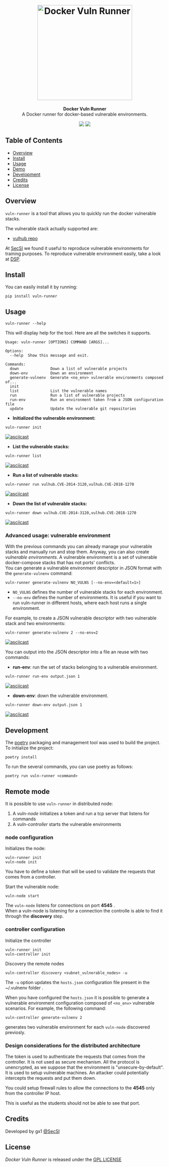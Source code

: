 <h1 align="center">
  <br>
    <img src="https://raw.githubusercontent.com/cyberscsi/docker-vuln-runner/main/logo.png" alt= "Docker Vuln Runner" width="300px">
</h1>
<p align="center">
    <b>Docker Vuln Runner</b> <br />
    A Docker runner for docker-based vulnerable environments. 
<p>
<p align="center">
  <a href="https://github.com/cybersecsi/docker-vuln-runner/blob/main/README.md"><img src="https://img.shields.io/badge/Documentation-complete-green.svg?style=flat"></a>
  <a href="https://github.com/cybersecsi/docker-vuln-runner/blob/main/LICENSE.md"><img src="https://img.shields.io/badge/License-GNU%20GPL-blue"></a>
</p>

## Table of Contents
- [Overview](#overview)
- [Install](#install)
- [Usage](#usage)
- [Demo](#demo)
- [Development](#development)
- [Credits](#credits)
- [License](#license)

## Overview
``vuln-runner``  is a tool that allows you to quickly run the docker vulnerable stacks. 

The vulnerable stack actually supported are: 
* [vulhub repo](https://github.com/vulhub/vulhub)

At [SecSI](https://secsi.io) we found it useful to reproduce vulnerable environments for training purposes. To reproduce vulnerable environment easily, take a look at [DSP](https://secsi.io/docker-security-playground/).

## Install
You can easily install it by running:
```
pip install vuln-runner
```

## Usage
```
vuln-runner --help
```

This will display help for the tool. Here are all the switches it supports.

```
Usage: vuln-runner [OPTIONS] COMMAND [ARGS]...

Options:
  --help  Show this message and exit.

Commands:
  down              Down a list of vulnerable projects
  down-env          Down an environment
  generate-vulnenv  Generate <no_env> vulnerable environments composed of...
  init
  list              List the vulnerable names
  run               Run a list of vulnerable projects
  run-env           Run an environment taken from a JSON configuration file
  update            Update the vulnerable git repositories

```

* **Initialized the vulnerable environment:**  
```
vuln-runner init
```

[![asciicast](https://asciinema.org/a/nYJEd62OzL3WLUuigyjeChLIE.svg)](https://asciinema.org/a/nYJEd62OzL3WLUuigyjeChLIE)


* **List the vulnerable stacks:**
```
vuln-runner list
```  


[![asciicast](https://asciinema.org/a/raziKJLlR6vWSbiIwY1w8kqaq.svg)](https://asciinema.org/a/raziKJLlR6vWSbiIwY1w8kqaq)  

* **Run a list of vulnerable stacks:**

```
vuln-runner run vulhub.CVE-2014-3120,vulhub.CVE-2018-1270
```

[![asciicast](https://asciinema.org/a/wIOCYSrD9o5ZE6NmuCWLTTD8A.svg)](https://asciinema.org/a/wIOCYSrD9o5ZE6NmuCWLTTD8A)  


* **Down the list of vulnerable stacks:**
```
vuln-runner down vulhub.CVE-2014-3120,vulhub.CVE-2018-1270
```

[![asciicast](https://asciinema.org/a/fAuTCMJHdxa5sRK0VlbfAKqcV.svg)](https://asciinema.org/a/fAuTCMJHdxa5sRK0VlbfAKqcV)  

### Advanced usage: vulnerable environment  
With the previous commands you can already manage your vulnerable stacks and manually run and stop them. 
Anyway, you can also create *vulnerable environments*. 
A vulnerable environment is a set of vulnerable docker-compose stacks that has not ports' conflicts.   
You can generate a vulnerable environment descriptor in JSON format with the `generate-vulnenv` command:   
``` 
vuln-runner generate-vulnenv NO_VULNS [--no-env=<default=1>]
```  

* `NO_VULNS` defines the number of vulnerable stacks for each environment. 
* `--no-env` defines the number of environments. It is useful if you want to run vuln-runner in different hosts, where each host runs a single environment.   

For example, to create a JSON vulnerable descriptor with two vulnerable stack and two environments: 
```
vuln-runner generate-vulnenv 2 --no-env=2  
```

[![asciicast](https://asciinema.org/a/KxRWBVOMLymUQiWgjDDm4f6JS.svg)](https://asciinema.org/a/KxRWBVOMLymUQiWgjDDm4f6JS)   

You can output into the JSON descriptor into a file an reuse with two commands: 
* **run-env**: run the set of stacks belonging to a vulnerable environment.   
```
vuln-runner run-env output.json 1
```
[![asciicast](https://asciinema.org/a/vuL2l5vL8bqRefx9EAqYlqxFC.svg)](https://asciinema.org/a/vuL2l5vL8bqRefx9EAqYlqxFC)

* **down-env**: down the vulnerable environment.  

```
vuln-runner down-env output.json 1
```
[![asciicast](https://asciinema.org/a/fAuTCMJHdxa5sRK0VlbfAKqcV.svg)](https://asciinema.org/a/fAuTCMJHdxa5sRK0VlbfAKqcV)  


## Development  
The [poetry](https://python-poetry.org/) packaging and management tool was used to build the project.  
To initialize the project: 
```
poetry install 
```  

To run the several commands, you can use poetry as follows:  

``` 
poetry run vuln-runner <command>  
```


## Remote mode  
It is possible to use `vuln-runner` in distributed node: 
1. A *vuln-node* initializes a token and run a tcp server that listens for commands  
2. A *vuln-controller* starts the vulnerable environments   

### node configuration   
Initializes the node: 
 
```  
vuln-runner init 
vuln-node init 
```
You have to define a token that will be used to validate the requests that comes from a controller. 

Start the vulnerable node: 
```  
vuln-node start  
```   
The `vuln-node` listens for connections on port **4545** .  
When a vuln-node is listening for a connection the controlle is able to find it through the **discovery** step. 


### controller configuration  
Initialize the controller  
```  
vuln-runner init 
vuln-controller init 
```   

Discovery the remote nodes  
```   
vuln-controller discovery <subnet_vulnerable_nodes> -u  
```  
The `-u` option updates the `hosts.json` configuration file present in the ~/.vulnenv folder .  

When you have configured the `hosts.json` it is possible to generate a vulnerable environment configuration composed of `<no_env>` vulnerable scenarios. For example, the following command: 
```  
vuln-controller generate-vulnenv 2  
```

generates two vulnerable environment for each `vuln-node` discovered previosly.     

### Design considerations for the distributed architecture  
The token is used to authenticate the requests that comes from the controller. It is not used as secure mechanism. 
All the protocol is unencrypted, as we suppose that the environment is "unsecure-by-default". It is used to setup vulnerable machines. An attacker could potentially intercepts the requests and put them down. 

You could setup firewall rules to allow the connections to the **4545** only from the controller IP host. 

This is useful as the students should not be able to see that port. 

## Credits
Developed by gx1 [@SecSI](https://secsi.io)

## License
*Docker Vuln Runner* is released under the [GPL LICENSE](https://github.com/cybersecsi/docker-vuln-runner/blob/main/LICENSE.md)
